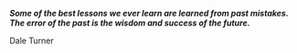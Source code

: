 _**Some of the best lessons we ever learn are learned from past mistakes. The error of the past is the wisdom and success of the future.**_

Dale Turner